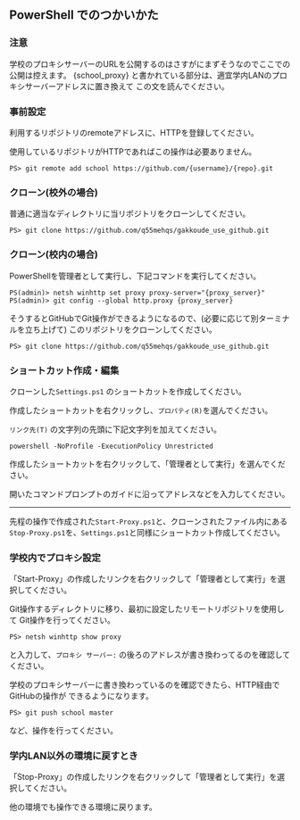 ## PowerShell でのつかいかた

### 注意

学校のプロキシサーバーのURLを公開するのはさすがにまずそうなのでここでの公開は控えます。
{school_proxy} と書かれている部分は、適宜学内LANのプロキシサーバーアドレスに置き換えて
この文を読んでください。


### 事前設定

利用するリポジトリのremoteアドレスに、HTTPを登録してください。

使用しているリポジトリがHTTPであればこの操作は必要ありません。

```
PS> git remote add school https://github.com/{username}/{repo}.git
```


### クローン(校外の場合)

普通に適当なディレクトリに当リポジトリをクローンしてください。

```
PS> git clone https://github.com/q55mehqs/gakkoude_use_github.git
```


### クローン(校内の場合)

PowerShellを管理者として実行し、下記コマンドを実行してください。

```
PS(admin)> netsh winhttp set proxy proxy-server="{proxy_server}"
PS(admin)> git config --global http.proxy {proxy_server}
```

そうするとGitHubでGit操作ができるようになるので、(必要に応じて別ターミナルを立ち上げて)
このリポジトリをクローンしてください。

```
PS> git clone https://github.com/q55mehqs/gakkoude_use_github.git
```


### ショートカット作成・編集

クローンした`Settings.ps1` のショートカットを作成してください。

作成したショートカットを右クリックし、`プロパティ(R)`を選んでください。

`リンク先(T)` の文字列の先頭に下記文字列を加えてください。

```
powershell -NoProfile -ExecutionPolicy Unrestricted 
```

作成したショートカットを右クリックして、「管理者として実行」を選んでください。

開いたコマンドプロンプトのガイドに沿ってアドレスなどを入力してください。

---

先程の操作で作成された`Start-Proxy.ps1`と、クローンされたファイル内にある
`Stop-Proxy.ps1`を、`Settings.ps1`と同様にショートカット作成してください。


### 学校内でプロキシ設定

「Start-Proxy」の作成したリンクを右クリックして「管理者として実行」を選択してください。

Git操作するディレクトリに移り、最初に設定したリモートリポジトリを使用して
Git操作を行ってください。

```
PS> netsh winhttp show proxy
```
と入力して、`プロキシ サーバー:` の後ろのアドレスが書き換わってるのを確認してください。

学校のプロキシサーバーに書き換わっているのを確認できたら、HTTP経由でGitHubの操作が
できるようになります。

```
PS> git push school master
```
など、操作を行ってください。


### 学内LAN以外の環境に戻すとき

「Stop-Proxy」の作成したリンクを右クリックして「管理者として実行」を選択してください。

他の環境でも操作できる環境に戻ります。
